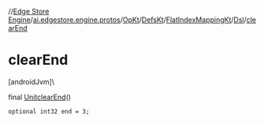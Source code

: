 //[Edge Store Engine](../../../../../../index.md)/[ai.edgestore.engine.protos](../../../../index.md)/[OpKt](../../../index.md)/[DefsKt](../../index.md)/[FlatIndexMappingKt](../index.md)/[Dsl](index.md)/[clearEnd](clear-end.md)

# clearEnd

[androidJvm]\

final [Unit](https://kotlinlang.org/api/latest/jvm/stdlib/kotlin/-unit/index.html)[clearEnd](clear-end.md)()

<code>optional int32 end = 3;</code>
